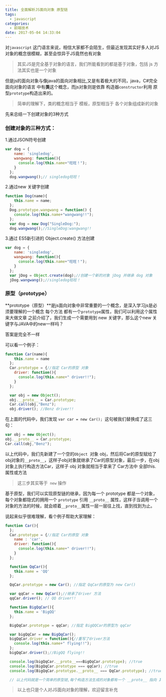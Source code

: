 ```yaml
---
title: 全面解析JS面向对象 原型链
tags:
  - javascript
categories:
  - 前端技术
date: 2017-05-04 14:33:04
---
```


对`javascript` 这门语言来说，相信大家都不会陌生，但最近发现其实好多人对JS对象的概念很模糊，甚至会惊异于JS竟然也有对象
>其实JS是完全基于对象的语言，我们所能看到的都是基于对象，包括 js 方法其实也是一个对象

但是js的面向对象与像java的面向对象相比,又是有着极大的不同，java，C#完全面向对象的语言 中有**类**这个概念，而js对象则是依靠 构造器`constructor`利用 原型`prototype`构造出来的。

>简单的理解下，类的概念相当于 模板，原型相当于 各个对象组成新的对象

先来总结一下创建对象的3种方式
### 创建对象的三种方式：

1.通过JSON符号创建
```javascript
var dog = {
    name: 'singledog',
    wangwang: function(){
      console.log(this.name+"旺旺！");
    }
  };
  dog.wangwang();// singledog旺旺！
```
2.通过new 关键字创建
```javascript
function Dog(name){
    this.name = name;
  };
  Dog.prototype.wangwang = function() {
    console.log(this.name+"wangwang!!");
  };
  var dog = new Dog("SingleDog:");
  dog.wangwang();//SingleDog:wangwang!!
```

3.通过 ES5新引进的 Object.create() 方法创建

```javascript
var dog = {
    name: 'singledog',
    wangwang: function(){
      console.log(this.name+"旺旺！");
    }
  };
  var jDog = Object.create(dog);//创建一个新的对象 jDog 并继承 dog 对象
  jDog.wangwang();//singledog旺旺！
```

### 原型（prototype）

**prototype（原型）**是js面向对象中非常重要的一个概念，是深入学习js是必须要理解的一个概念
每个方法 都有一个`prototype`属性，我们可以利用这个属性来大做文章
之前介绍了，我们生成一个需要用到 new 关键字，那么这个new 关键字与JAVA中的new一样吗？

答案是完全不一样

可以看一个例子：
```javascript
function Car(name){
    this.name = name
  };
  Car.prototype = {//指定 Car的原型 对象
    driver: function(){
      console.log(this.name+" driver!!");
    }
  };

  var obj = new Object();
  obj.__proto__ = Car.prototype;
  Car.call(obj,"Benz");
  obj.driver(); //Benz driver!!
```
在上面的代码中，我们发现 `var car = new Car(); `这句被我们替换成了这三句：
  ```javascript
var obj = new Object();
  obj.__proto__ = Car.prototype;
  Car.call(obj,"Benz");
```
以上代码中，我们先新建了一个空的`Object `对象 obj，然后将Car的原型赋给了 obj对象的`__proto__`，这样子obj对象就继承了Car的原型对象，最后一步，在obj对象上执行构造方法Car，这样子 obj 对象就相当于拿来了 Car方法中 全部this. 属性或方法 
>这三步其实等于` new` 操作

基于原型，我们可以实现原型链的继承，因为每一个 prototype 都是一个对象，每个对象都隐式的拥用一个 `prototype` 引用 `__proto__` 属性，这样子当调用一个对象的方法的时候，就会顺着`__proto__`属性一层一层往上找，直到找到为止。

说起来似乎很难理解，看个例子帮助大家理解：
```javascript
function Car(){
  };
  Car.prototype = {//指定 Car的原型 对象
    name : 'car',
    driver: function(){
      console.log(this.name+" driver!!");
    }
  };

  function QqCar(){
    this.name = 'QQ'
  };

  QqCar.prototype = new Car(); //指定 QqCar的原型为 new Car()

  var qqCar = new QqCar();//继承了driver 方法 
  qqCar.driver(); // QQ driver!!

  function BigQqCar(){
    this.name = 'BigQQ'
  };

  BigQqCar.prototype = qqCar; //指定 BigQQCar的原型为 qqCar

  var bigQqCar = new BigQqCar();
  bigQqCar.driver = function(){//重写了driver方法
    console.log(this.name+" flying!!");
  };
  bigQqCar.driver();//BigQQ flying!!

  console.log(bigQqCar.__proto__===BigQqCar.prototype); //true 
  console.log(BigQqCar.prototype === qqCar); //true
  console.log(BigQqCar.prototype.__proto__ === QqCar.prototype); //true

  // 以上代码就是一个简单的原型链,每个构造方法生成的对象都有一个 __proto__ 指向 其构造方法的prototype 属性
```
>以上也只是个人对JS面向对象的理解，欢迎留言补充
